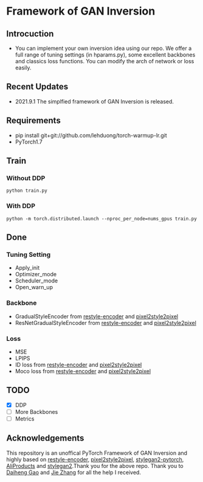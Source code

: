# Framework of GAN Inversion

## Introcuction
* You can implement your own inversion idea using our repo. We offer a full range of tuning settings (in hparams.py), some excellent backbones and classics loss functions. You can modify the arch of network or loss easily.

## Recent Updates
* 2021.9.1 The simplfied framework of GAN Inversion is released.

## Requirements
* pip install git+git://github.com/lehduong/torch-warmup-lr.git
* PyTorch1.7

## Train
### Without DDP
`python train.py`
### With DDP
`python -m torch.distributed.launch --nproc_per_node=nums_gpus train.py`
## Done
### Tuning Setting
* Apply_init
* Optimizer_mode
* Scheduler_mode
* Open_warn_up

### Backbone
* GradualStyleEncoder from [restyle-encoder](https://github.com/yuval-alaluf/restyle-encoder) and [pixel2style2pixel](https://github.com/eladrich/pixel2style2pixel)
* ResNetGradualStyleEncoder from [restyle-encoder](https://github.com/yuval-alaluf/restyle-encoder) and [pixel2style2pixel](https://github.com/eladrich/pixel2style2pixel)


### Loss
* MSE
* LPIPS
* ID loss from [restyle-encoder](https://github.com/yuval-alaluf/restyle-encoder) and [pixel2style2pixel](https://github.com/eladrich/pixel2style2pixel)
* Moco loss from [restyle-encoder](https://github.com/yuval-alaluf/restyle-encoder) and [pixel2style2pixel](https://github.com/eladrich/pixel2style2pixel)


## TODO
- [x] DDP
- [ ] More Backbones
- [ ] Metrics

## Acknowledgements
This repository is an unoffical PyTorch Framework of GAN Inversion and highly based on [restyle-encoder](https://github.com/yuval-alaluf/restyle-encoder), [pixel2style2pixel](https://github.com/eladrich/pixel2style2pixel), [stylegan2-pytorch](https://github.com/rosinality/stylegan2-pytorch), [AliProducts](https://github.com/misads/AliProducts) and [stylegan2](https://github.com/NVlabs/stylegan2).Thank you for the above repo. Thank you to [Daiheng Gao](https://github.com/tomguluson92) and [Jie Zhang](https://scholar.google.com.hk/citations?user=gBkYZeMAAAAJ) for all the help I received.
